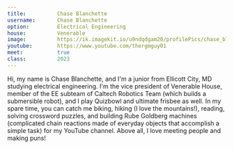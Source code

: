 ```yaml
---
title:          Chase Blanchette
username:       Chase Blanchette
option:         Electrical Engineering 
house:          Venerable
image:          https://ik.imagekit.io/u9ndqdgam20/profilePics/chase_blanchette.jpg
youtube:        https://www.youtube.com/thergmguy01
meet:           true
class:          2023
---
```


Hi, my name is Chase Blanchette, and I'm a junior from Ellicott City, MD studying electrical engineering. I'm the vice president of Venerable House, member of the EE subteam of Caltech Robotics Team (which builds a submersible robot), and I play Quizbowl and ultimate frisbee as well. In my spare time, you can catch me biking, hiking (I love the mountains!), reading, solving crossword puzzles, and building Rube Goldberg machines (complicated chain reactions made of everyday objects that accomplish a simple task) for my YouTube channel. Above all, I love meeting people and making puns!
